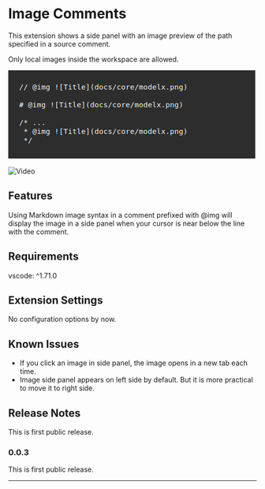 # Image Comments

This extension shows a side panel with an image preview 
of the path specified in a source comment.

Only local images inside the workspace are allowed.

![Code Comments](https://raw.githubusercontent.com/mnesarco/vscode.imagecomments/main/media/code.png)



![Video](https://raw.githubusercontent.com/mnesarco/vscode.imagecomments/main/media/video2.gif)

## Features

Using Markdown image syntax in a comment prefixed with @img will display the image
in a side panel when your cursor is near below the line with the comment.

## Requirements

vscode: ^1.71.0

## Extension Settings

No configuration options by now.

## Known Issues

- If you click an image in side panel, the image opens in a new tab each time.
- Image side panel appears on left side by default. But it is more practical to move it to right side.

## Release Notes

This is first public release.

### 0.0.3

This is first public release.

---

